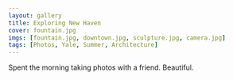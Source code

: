 ```yaml
---
layout: gallery
title: Exploring New Haven
cover: fountain.jpg
imgs: [fountain.jpg, downtown.jpg, sculpture.jpg, camera.jpg]
tags: [Photos, Yale, Summer, Architecture]
---
```


Spent the morning taking photos with a friend. Beautiful.